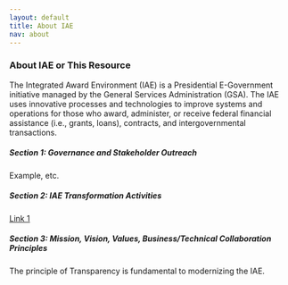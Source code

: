 ```yaml
---
layout: default
title: About IAE
nav: about
---
```


### About IAE or This Resource

The Integrated Award Environment (IAE) is a Presidential E-Government initiative managed by the General Services Administration (GSA). The IAE uses innovative processes and technologies to improve systems and operations for those who award, administer, or receive federal financial assistance (i.e., grants, loans), contracts, and intergovernmental transactions.

##### Section 1: Governance and Stakeholder Outreach 

Example, etc.
##### Section 2: IAE Transformation Activities
  [Link 1](www.gsa.gov)


##### Section 3: Mission, Vision, Values, Business/Technical Collaboration Principles

The principle of Transparency is fundamental to modernizing the IAE. 





